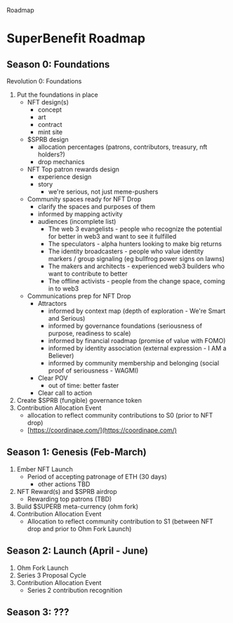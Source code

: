 Roadmap 
# SuperBenefit Roadmap
## Season 0: Foundations

Revolution 0: Foundations 
1. Put the foundations in place
	- NFT design(s)
		- concept
		- art
		- contract
		- mint site
	- $SPRB design
		- allocation percentages (patrons, contributors, treasury, nft holders?)
		- drop mechanics
	- NFT Top patron rewards design
		- experience design
		- story
			- we're serious, not just meme-pushers
	- Community spaces ready for NFT Drop
		- clarify the spaces and purposes of them
		- informed by mapping activity
		- audiences (incomplete list)
			- The web 3 evangelists - people who recognize the potential for better in web3 and want to see it fulfilled
			- The speculators - alpha hunters looking to make big returns
			- The identity broadcasters - people who value identity markers / group signaling (eg bullfrog power signs on lawns)
			- The makers and architects - experienced web3 builders who want to contribute to better
			- The offline activists - people from the change space, coming in to web3
	- Communications prep for NFT Drop
		- Attractors
			- informed by context map  (depth of exploration - We're Smart and Serious)
			- informed by governance foundations (seriousness of purpose, readiness to scale)
			- informed by financial roadmap (promise of value with FOMO)
			- informed by identity association (external expression - I AM a Believer)
			- informed by community membership and belonging (social proof of seriousness - WAGMI)
		- Clear POV
			- out of time: better faster
		- Clear call to action
2. Create $SPRB (fungible) governance token
3. Contribution Allocation Event
	- allocation to reflect community contributions to S0 (prior to NFT drop)
	- [https://coordinape.com/](https://coordinape.com/) 

## Season 1: Genesis (Feb-March)
1. Ember NFT Launch
	- Period of accepting patronage of ETH (30 days)
		- other actions TBD
2. NFT Reward(s) and $SPRB airdrop
	- Rewarding top patrons (TBD)
3. Build $SUPERB meta-currency (ohm fork)
4. Contribution Allocation Event
	- Allocation to reflect community contribution to S1 (between NFT drop and prior to Ohm Fork Launch)

## Season 2: Launch (April - June)
1. Ohm Fork Launch
2. Series 3 Proposal Cycle
3. Contribution Allocation Event
	- Series 2 contribution recognition

## Season 3: ???
